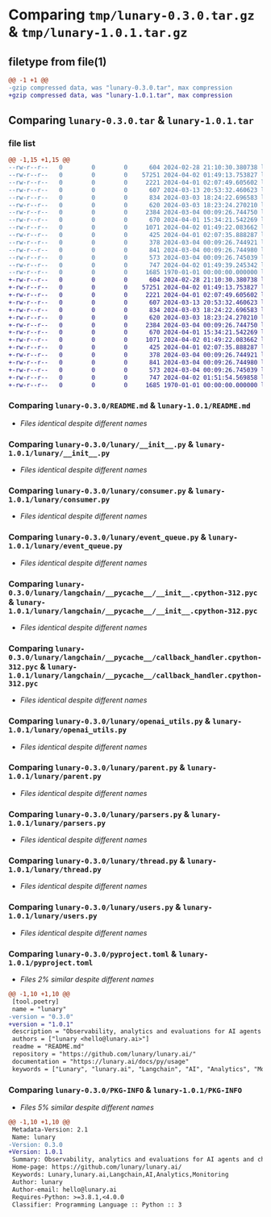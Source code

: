 # Comparing `tmp/lunary-0.3.0.tar.gz` & `tmp/lunary-1.0.1.tar.gz`

## filetype from file(1)

```diff
@@ -1 +1 @@
-gzip compressed data, was "lunary-0.3.0.tar", max compression
+gzip compressed data, was "lunary-1.0.1.tar", max compression
```

## Comparing `lunary-0.3.0.tar` & `lunary-1.0.1.tar`

### file list

```diff
@@ -1,15 +1,15 @@
--rw-r--r--   0        0        0      604 2024-02-28 21:10:30.380738 lunary-0.3.0/README.md
--rw-r--r--   0        0        0    57251 2024-04-02 01:49:13.753827 lunary-0.3.0/lunary/__init__.py
--rw-r--r--   0        0        0     2221 2024-04-01 02:07:49.605602 lunary-0.3.0/lunary/consumer.py
--rw-r--r--   0        0        0      607 2024-03-13 20:53:32.460623 lunary-0.3.0/lunary/event_queue.py
--rw-r--r--   0        0        0      834 2024-03-03 18:24:22.696583 lunary-0.3.0/lunary/langchain/__pycache__/__init__.cpython-312.pyc
--rw-r--r--   0        0        0      620 2024-03-03 18:23:24.270210 lunary-0.3.0/lunary/langchain/__pycache__/callback_handler.cpython-312.pyc
--rw-r--r--   0        0        0     2384 2024-03-04 00:09:26.744750 lunary-0.3.0/lunary/openai_utils.py
--rw-r--r--   0        0        0      670 2024-04-01 15:34:21.542269 lunary-0.3.0/lunary/parent.py
--rw-r--r--   0        0        0     1071 2024-04-02 01:49:22.083662 lunary-0.3.0/lunary/parsers.py
--rw-r--r--   0        0        0      425 2024-04-01 02:07:35.888287 lunary-0.3.0/lunary/project.py
--rw-r--r--   0        0        0      378 2024-03-04 00:09:26.744921 lunary-0.3.0/lunary/tags.py
--rw-r--r--   0        0        0      841 2024-03-04 00:09:26.744980 lunary-0.3.0/lunary/thread.py
--rw-r--r--   0        0        0      573 2024-03-04 00:09:26.745039 lunary-0.3.0/lunary/users.py
--rw-r--r--   0        0        0      747 2024-04-02 01:49:39.245342 lunary-0.3.0/pyproject.toml
--rw-r--r--   0        0        0     1685 1970-01-01 00:00:00.000000 lunary-0.3.0/PKG-INFO
+-rw-r--r--   0        0        0      604 2024-02-28 21:10:30.380738 lunary-1.0.1/README.md
+-rw-r--r--   0        0        0    57251 2024-04-02 01:49:13.753827 lunary-1.0.1/lunary/__init__.py
+-rw-r--r--   0        0        0     2221 2024-04-01 02:07:49.605602 lunary-1.0.1/lunary/consumer.py
+-rw-r--r--   0        0        0      607 2024-03-13 20:53:32.460623 lunary-1.0.1/lunary/event_queue.py
+-rw-r--r--   0        0        0      834 2024-03-03 18:24:22.696583 lunary-1.0.1/lunary/langchain/__pycache__/__init__.cpython-312.pyc
+-rw-r--r--   0        0        0      620 2024-03-03 18:23:24.270210 lunary-1.0.1/lunary/langchain/__pycache__/callback_handler.cpython-312.pyc
+-rw-r--r--   0        0        0     2384 2024-03-04 00:09:26.744750 lunary-1.0.1/lunary/openai_utils.py
+-rw-r--r--   0        0        0      670 2024-04-01 15:34:21.542269 lunary-1.0.1/lunary/parent.py
+-rw-r--r--   0        0        0     1071 2024-04-02 01:49:22.083662 lunary-1.0.1/lunary/parsers.py
+-rw-r--r--   0        0        0      425 2024-04-01 02:07:35.888287 lunary-1.0.1/lunary/project.py
+-rw-r--r--   0        0        0      378 2024-03-04 00:09:26.744921 lunary-1.0.1/lunary/tags.py
+-rw-r--r--   0        0        0      841 2024-03-04 00:09:26.744980 lunary-1.0.1/lunary/thread.py
+-rw-r--r--   0        0        0      573 2024-03-04 00:09:26.745039 lunary-1.0.1/lunary/users.py
+-rw-r--r--   0        0        0      747 2024-04-02 01:51:54.569858 lunary-1.0.1/pyproject.toml
+-rw-r--r--   0        0        0     1685 1970-01-01 00:00:00.000000 lunary-1.0.1/PKG-INFO
```

### Comparing `lunary-0.3.0/README.md` & `lunary-1.0.1/README.md`

 * *Files identical despite different names*

### Comparing `lunary-0.3.0/lunary/__init__.py` & `lunary-1.0.1/lunary/__init__.py`

 * *Files identical despite different names*

### Comparing `lunary-0.3.0/lunary/consumer.py` & `lunary-1.0.1/lunary/consumer.py`

 * *Files identical despite different names*

### Comparing `lunary-0.3.0/lunary/event_queue.py` & `lunary-1.0.1/lunary/event_queue.py`

 * *Files identical despite different names*

### Comparing `lunary-0.3.0/lunary/langchain/__pycache__/__init__.cpython-312.pyc` & `lunary-1.0.1/lunary/langchain/__pycache__/__init__.cpython-312.pyc`

 * *Files identical despite different names*

### Comparing `lunary-0.3.0/lunary/langchain/__pycache__/callback_handler.cpython-312.pyc` & `lunary-1.0.1/lunary/langchain/__pycache__/callback_handler.cpython-312.pyc`

 * *Files identical despite different names*

### Comparing `lunary-0.3.0/lunary/openai_utils.py` & `lunary-1.0.1/lunary/openai_utils.py`

 * *Files identical despite different names*

### Comparing `lunary-0.3.0/lunary/parent.py` & `lunary-1.0.1/lunary/parent.py`

 * *Files identical despite different names*

### Comparing `lunary-0.3.0/lunary/parsers.py` & `lunary-1.0.1/lunary/parsers.py`

 * *Files identical despite different names*

### Comparing `lunary-0.3.0/lunary/thread.py` & `lunary-1.0.1/lunary/thread.py`

 * *Files identical despite different names*

### Comparing `lunary-0.3.0/lunary/users.py` & `lunary-1.0.1/lunary/users.py`

 * *Files identical despite different names*

### Comparing `lunary-0.3.0/pyproject.toml` & `lunary-1.0.1/pyproject.toml`

 * *Files 2% similar despite different names*

```diff
@@ -1,10 +1,10 @@
 [tool.poetry]
 name = "lunary"
-version = "0.3.0"
+version = "1.0.1"
 description = "Observability, analytics and evaluations for AI agents and chatbots."
 authors = ["lunary <hello@lunary.ai>"]
 readme = "README.md"
 repository = "https://github.com/lunary/lunary.ai/"
 documentation = "https://lunary.ai/docs/py/usage"
 keywords = ["Lunary", "lunary.ai", "Langchain", "AI", "Analytics", "Monitoring"]
```

### Comparing `lunary-0.3.0/PKG-INFO` & `lunary-1.0.1/PKG-INFO`

 * *Files 5% similar despite different names*

```diff
@@ -1,10 +1,10 @@
 Metadata-Version: 2.1
 Name: lunary
-Version: 0.3.0
+Version: 1.0.1
 Summary: Observability, analytics and evaluations for AI agents and chatbots.
 Home-page: https://github.com/lunary/lunary.ai/
 Keywords: Lunary,lunary.ai,Langchain,AI,Analytics,Monitoring
 Author: lunary
 Author-email: hello@lunary.ai
 Requires-Python: >=3.8.1,<4.0.0
 Classifier: Programming Language :: Python :: 3
```


